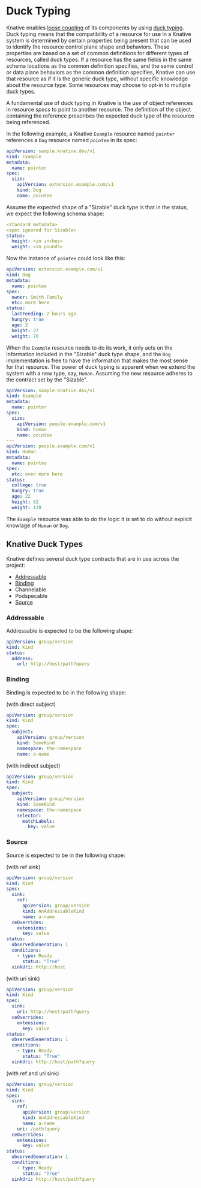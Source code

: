 # Duck Typing

Knative enables [loose coupling](https://en.wikipedia.org/wiki/Loose_coupling) of its components by using [duck typing](https://en.wikipedia.org/wiki/Duck_typing). Duck typing means that the compatibility of a resource for use in a Knative system is determined by certain properties being present that can be used to identify the resource control plane shape and behaviors. These properties are based on a set of common definitions for different types of resources, called duck types. If a resource has the same fields in the same schema
locations as the common definition specifies, and the same control or data plane behaviors as the
common definition specifies, Knative can use that resource as if it is the generic duck
type, without specific knowledge about the resource type. Some resources may
choose to opt-in to multiple duck types.

<!-- TODO: point to Discovery ClusterDuckType documentation. -->

A fundamental use of duck typing in Knative is the use of object references in
resource _specs_ to point to another resource. The definition of the object
containing the reference prescribes the expected duck type of the resource being referenced.

In the following example, a Knative `Example` resource named `pointer` references a
`Dog` resource named `pointee` in its spec:

```yaml
apiVersion: sample.knative.dev/v1
kind: Example
metadata:
  name: pointer
spec:
  size:
    apiVersion: extension.example.com/v1
    kind: Dog
    name: pointee
```

Assume the expected shape of a "Sizable" duck type is that in the status, we
expect the following schema shape:

```yaml
<standard metadata>
<spec ignored for Sizable>
status:
  height: <in inches>
  weight: <in pounds>
```

Now the instance of `pointee` could look like this:

```yaml
apiVersion: extension.example.com/v1
kind: Dog
metadata:
  name: pointee
spec:
  owner: Smith Family
  etc: more here
status:
  lastFeeding: 2 hours ago
  hungry: true
  age: 2
  height: 27
  weight: 70
```

When the `Example` resource needs to do its work, it only acts on the
information included in the "Sizable" duck type shape, and the `Dog`
implementation is free to have the information that makes the most sense for
that resource. The power of duck typing is apparent when we extend the system
with a new type, say, `Human`. Assuming the new resource adheres to the contract
set by the "Sizable".

```yaml
apiVersion: sample.knative.dev/v1
kind: Example
metadata:
  name: pointer
spec:
  size:
    apiVersion: people.example.com/v1
    kind: human
    name: pointee
---
apiVersion: people.example.com/v1
kind: Human
metadata:
  name: pointee
spec:
  etc: even more here
status:
  college: true
  hungry: true
  age: 22
  height: 62
  weight: 120
```

The `Example` resource was able to do the logic it is set to do without explicit
knowlage of `Human` or `Dog`.

## Knative Duck Types

Knative defines several duck type contracts that are in use across the project:

- [Addressable](#addressable)
- [Binding](#binding)
- Channelable <!-- TODO -->
- Podspecable <!-- TODO -->
- [Source](#source)

### Addressable

Addressable is expected to be the following shape:

```yaml
apiVersion: group/version
kind: Kind
status:
  address:
    url: http://host/path?query
```

### Binding

Binding is expected to be in the following shape:

(with direct subject)

```yaml
apiVersion: group/version
kind: Kind
spec:
  subject:
    apiVersion: group/version
    kind: SomeKind
    namespace: the-namespace
    name: a-name
```

(with indirect subject)

```yaml
apiVersion: group/version
kind: Kind
spec:
  subject:
    apiVersion: group/version
    kind: SomeKind
    namespace: the-namespace
    selector:
      matchLabels:
        key: value
```

### Source

Source is expected to be in the following shape:

(with ref sink)

```yaml
apiVersion: group/version
kind: Kind
spec:
  sink:
    ref:
      apiVersion: group/version
      kind: AnAddressableKind
      name: a-name
  ceOverrides:
    extensions:
      key: value
status:
  observedGeneration: 1
  conditions:
    - type: Ready
      status: "True"
  sinkUri: http://host
```

(with uri sink)

```yaml
apiVersion: group/version
kind: Kind
spec:
  sink:
    uri: http://host/path?query
  ceOverrides:
    extensions:
      key: value
status:
  observedGeneration: 1
  conditions:
    - type: Ready
      status: "True"
  sinkUri: http://host/path?query
```

(with ref and uri sink)

```yaml
apiVersion: group/version
kind: Kind
spec:
  sink:
    ref:
      apiVersion: group/version
      kind: AnAddressableKind
      name: a-name
    uri: /path?query
  ceOverrides:
    extensions:
      key: value
status:
  observedGeneration: 1
  conditions:
    - type: Ready
      status: "True"
  sinkUri: http://host/path?query
```
